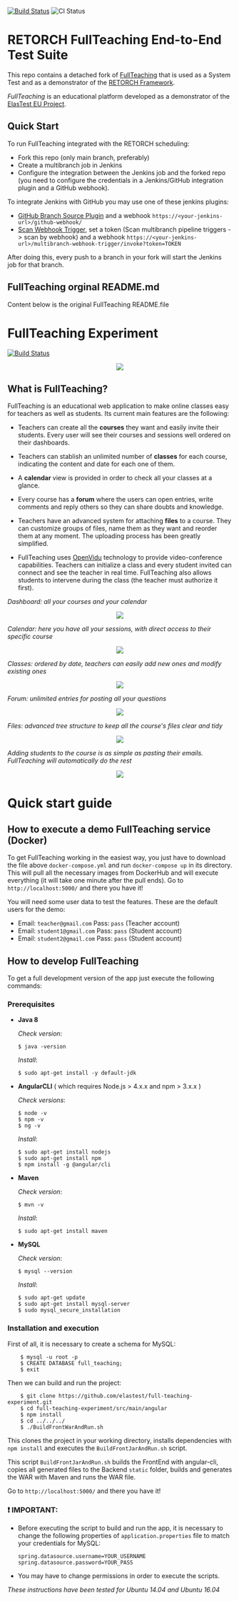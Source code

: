 [![Build Status](https://github.com/giis-uniovi/retorch-st-fullteaching/actions/workflows/build.yml/badge.svg)](https://github.com/giis-uniovi/retorch-st-fullteaching/actions)
![CI Status](https://in2test.lsi.uniovi.es/badges/retorch-st-fullteaching-status.svg "Number of CI branches by status")

# RETORCH FullTeaching End-to-End Test Suite

This repo contains a detached fork of 
[FullTeaching](https://github.com/elastest/full-teaching)
that is used as a System Test and as a demonstrator of the 
[RETORCH Framework](https://github.com/giis-uniovi/retorch).

*FullTeaching* is an educational platform developed as a demonstrator of the [ElasTest EU Project](https://elastest.eu/).

## Quick Start

To run FullTeaching integrated with the RETORCH scheduling:

- Fork this repo (only main branch, preferably)
- Create a multibranch job in Jenkins
- Configure the integration between the Jenkins job and the forked repo 
  (you need to configure the credentials in a Jenkins/GitHub integration plugin and a GitHub webhook).

To integrate Jenkins with GitHub you may use one of these jenkins plugins:
  - [GitHub Branch Source Plugin](https://plugins.jenkins.io/github-branch-source/)
    and a webhook  `https://<your-jenkins-url>/github-webhook/`
  - [Scan Webhook Trigger](https://plugins.jenkins.io/multibranch-scan-webhook-trigger/),
    set a token (Scan multibranch pipeline triggers -> scan by webhook)
    and a webhook `https://<your-jenkins-url>/multibranch-webhook-trigger/invoke?token=TOKEN`

After doing this, every push to a branch in your fork will start the Jenkins job for that branch.

## FullTeaching orginal README.md

Content below is the original FullTeaching README.file

# FullTeaching Experiment

[![Build Status](https://travis-ci.org/pabloFuente/full-teaching.png?branch=master)](https://travis-ci.org/pabloFuente/full-teaching)

<p align="center"><img src="https://github.com/pabloFuente/full-teaching/blob/master/ReadmeImages/presentation.png?raw=true"/></p>


## What is FullTeaching?
FullTeaching is an educational web application to make online classes easy for teachers as well as students. Its current main features are the following:

- Teachers can create all the **courses** they want and easily invite their students. Every user will see their courses and sessions well ordered on their dashboards.

- Teachers can stablish an unlimited number of **classes** for each course, indicating the content and date for each one of them.

- A **calendar** view is provided in order to check all your classes at a glance.

- Every course has a **forum** where the users can open entries, write comments and reply others so they can share doubts and knowledge.

- Teachers have an advanced system for attaching **files** to a course. They can customize groups of files, name them as they want and reorder them at any moment. The uploading process has been greatly simplified.

- FullTeaching uses [OpenVidu](http://openvidu.io) technology to provide video-conference capabilities. Teachers can initialize a class and every student invited can connect and see the teacher in real time. FullTeaching also allows students to intervene during the class (the teacher must authorize it first).

*Dashboard: all your courses and your calendar*
<p align="center"><img src="https://github.com/pabloFuente/full-teaching/blob/master/ReadmeImages/dashboard.png?raw=true"/></p>

*Calendar: here you have all your sessions, with direct access to their specific course*
<p align="center"><img src="https://github.com/pabloFuente/full-teaching/blob/master/ReadmeImages/calendar.png?raw=true"/></p>

*Classes: ordered by date, teachers can easily add new ones and modify existing ones*
<p align="center"><img src="https://github.com/pabloFuente/full-teaching/blob/master/ReadmeImages/sessions.png?raw=true"/></p>

*Forum: unlimited entries for posting all your questions*
<p align="center"><img src="https://github.com/pabloFuente/full-teaching/blob/master/ReadmeImages/forum.png?raw=true"/></p>

*Files: advanced tree structure to keep all the course's files clear and tidy*
<p align="center"><img src="https://github.com/pabloFuente/full-teaching/blob/master/ReadmeImages/files.png?raw=true"/></p>

*Adding students to the course is as simple as pasting their emails. FullTeaching will automatically do the rest*
<p align="center"><img src="https://github.com/pabloFuente/full-teaching/blob/master/ReadmeImages/addattedners.png?raw=true"/></p>

# Quick start guide

## How to execute a demo FullTeaching service (Docker)

To get FullTeaching working in the easiest way, you just have to download the file above `docker-compose.yml` and run `docker-compose up` in its directory. This will pull all the necessary images from DockerHub and will execute everything (it will take one minute after the pull ends). Go to `http://localhost:5000/` and there you have it!

You will need some user data to test the features. These are the default users for the demo:
- Email: `teacher@gmail.com`   Pass: `pass`  (Teacher account)
- Email: `student1@gmail.com`  Pass: `pass`  (Student account) 
- Email: `student2@gmail.com`  Pass: `pass`  (Student account)


## How to develop FullTeaching

To get a full development version of the app just execute the following commands:


### Prerequisites

  - **Java 8**

    *Check version*:

        $ java -version

     *Install*:

        $ sudo apt-get install -y default-jdk

  - **AngularCLI** ( which requires  Node.js > 4.x.x  and  npm > 3.x.x )

    *Check versions*:

        $ node -v
        $ npm -v
        $ ng -v

     *Install*:

        $ sudo apt-get install nodejs
        $ sudo apt-get install npm
        $ npm install -g @angular/cli

  - **Maven**

    *Check version*:

        $ mvn -v

    *Install*:

        $ sudo apt-get install maven

  - **MySQL**

    *Check version*:

        $ mysql --version

    *Install*:

        $ sudo apt-get update
        $ sudo apt-get install mysql-server
        $ sudo mysql_secure_installation

### Installation and execution

  First of all, it is necessary to create a schema for MySQL:

        $ mysql -u root -p
        $ CREATE DATABASE full_teaching;
        $ exit

  Then we can build and run the project:

        $ git clone https://github.com/elastest/full-teaching-experiment.git
        $ cd full-teaching-experiment/src/main/angular
        $ npm install
        $ cd ../../../
        $ ./BuildFrontWarAndRun.sh

This clones the project in your working directory, installs dependencies with `npm install` and executes the `BuildFrontJarAndRun.sh` script.

This script `BuildFrontJarAndRun.sh` builds the FrontEnd with angular-cli, copies all generated files to the Backend `static` folder, builds and generates the WAR with Maven and runs the WAR file.

Go to `http://localhost:5000/` and there you have it!

### :heavy_exclamation_mark: **IMPORTANT**:

  - Before executing the script to build and run the app, it is necessary to change the following properties of `application.properties` file to match your credentials for MySQL:

        spring.datasource.username=YOUR_USERNAME
        spring.datasource.password=YOUR_PASS

  - You may have to change permissions in order to execute the scripts.

*These instructions have been tested for Ubuntu 14.04 and Ubuntu 16.04*